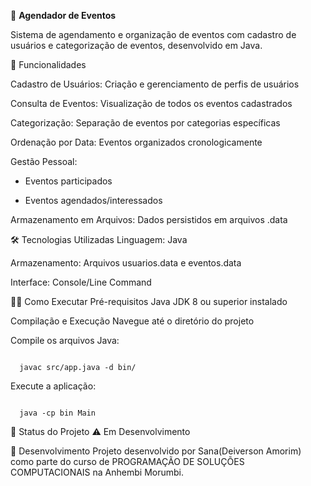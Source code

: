📅 **Agendador de Eventos**

Sistema de agendamento e organização de eventos com cadastro de usuários e categorização de eventos, desenvolvido em Java.

🚀 Funcionalidades

Cadastro de Usuários: Criação e gerenciamento de perfis de usuários

Consulta de Eventos: Visualização de todos os eventos cadastrados

Categorização: Separação de eventos por categorias específicas

Ordenação por Data: Eventos organizados cronologicamente

Gestão Pessoal: 

- Eventos participados

- Eventos agendados/interessados

Armazenamento em Arquivos: Dados persistidos em arquivos .data

🛠️ Tecnologias Utilizadas
Linguagem: Java

Armazenamento: Arquivos usuarios.data e eventos.data

Interface: Console/Line Command

🏃‍♂️ Como Executar
Pré-requisitos
Java JDK 8 ou superior instalado

Compilação e Execução
Navegue até o diretório do projeto

Compile os arquivos Java:

<pre><code class="bash">
  javac src/app.java -d bin/
</code></pre>
  
Execute a aplicação:

<pre><code class="bash">
  java -cp bin Main
</code></pre>
  
🎯 Status do Projeto
⚠️ Em Desenvolvimento


👤 Desenvolvimento
Projeto desenvolvido por Sana(Deiverson Amorim) como parte do curso de PROGRAMAÇÃO DE SOLUÇÕES COMPUTACIONAIS na Anhembi Morumbi.
